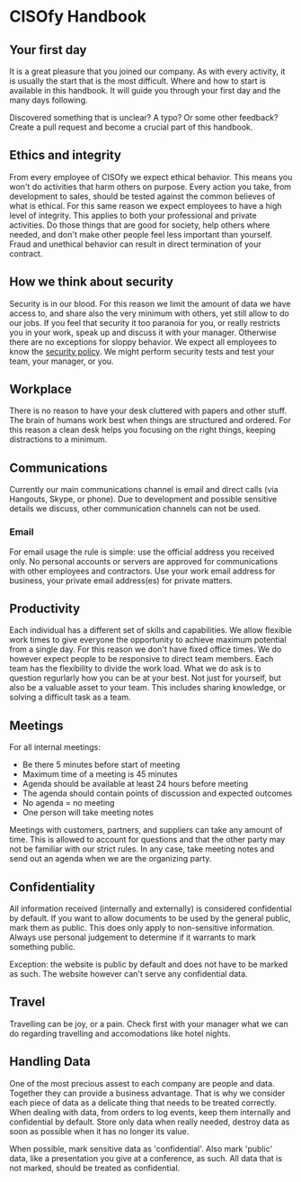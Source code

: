 # CISOfy Handbook

## Your first day

It is a great pleasure that you joined our company. As with every activity, it is usually the start that is the most difficult. Where and how to start is available in this handbook. It will guide you through your first day and the many days following.

Discovered something that is unclear? A typo? Or some other feedback? Create a pull request and become a crucial part of this handbook.

## Ethics and integrity

From every employee of CISOfy we expect ethical behavior. This means you won't do activities that harm others on purpose. Every action you take, from development to sales, should be tested against the common believes of what is ethical. For this same reason we expect employees to have a high level of integrity. This applies to both your professional and private activities. Do those things that are good for society, help others where needed, and don't make other people feel less important than yourself. Fraud and unethical behavior can result in direct termination of your contract.

## How we think about security

Security is in our blood. For this reason we limit the amount of data we have access to, and share also the very minimum with others, yet still allow to do our jobs. If you feel that security it too paranoia for you, or really restricts you in your work, speak up and discuss it with your manager. Otherwise there are no exceptions for sloppy behavior. We expect all employees to know the [security policy](https://github.com/CISOfy/cisofy-security-policy/). We might perform security tests and test your team, your manager, or you.

## Workplace
There is no reason to have your desk cluttered with papers and other stuff. The brain of humans work best when things are structured and ordered. For this reason a clean desk helps you focusing on the right things, keeping distractions to a minimum.

## Communications
Currently our main communications channel is email and direct calls (via Hangouts, Skype, or phone). Due to development and possible sensitive details we discuss, other communication channels can not be used.

### Email
For email usage the rule is simple: use the official address you received only. No personal accounts or servers are approved for communications with other employees and contractors. Use your work email address for business, your private email address(es) for private matters.

## Productivity
Each individual has a different set of skills and capabilities. We allow flexible work times to give everyone the opportunity to achieve maximum potential from a single day. For this reason we don't have fixed office times. We do however expect people to be responsive to direct team members. Each team has the flexibility to divide the work load. What we do ask is to question regurlarly how you can be at your best. Not just for yourself, but also be a valuable asset to your team. This includes sharing knowledge, or solving a difficult task as a team.

## Meetings
For all internal meetings:
* Be there 5 minutes before start of meeting
* Maximum time of a meeting is 45 minutes
* Agenda should be available at least 24 hours before meeting
* The agenda should contain points of discussion and expected outcomes
* No agenda = no meeting
* One person will take meeting notes

Meetings with customers, partners, and suppliers can take any amount of time. This is allowed to account for questions and that the other party may not be familiar with our strict rules. In any case, take meeting notes and send out an agenda when we are the organizing party.

## Confidentiality
All information received (internally and externally) is considered confidential by default. If you want to allow documents to be used by the general public, mark them as public. This does only apply to non-sensitive information. Always use personal judgement to determine if it warrants to mark something public.

Exception: the website is public by default and does not have to be marked as such. The website however can't serve any confidential data.

## Travel
Travelling can be joy, or a pain. Check first with your manager what we can do regarding travelling and accomodations like hotel nights.

## Handling Data
One of the most precious assest to each company are people and data. Together they can provide a business advantage. That is why we consider each piece of data as a delicate thing that needs to be treated correctly. When dealing with data, from orders to log events, keep them internally and confidential by default. Store only data when really needed, destroy data as soon as possible when it has no longer its value.

When possible, mark sensitive data as 'confidential'. Also mark 'public' data, like a presentation you give at a conference, as such. All data that is not marked, should be treated as confidential.

